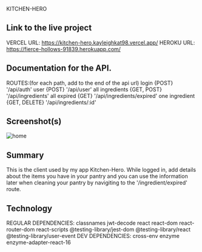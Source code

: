 KITCHEN-HERO
## Link to the live project
VERCEL URL:    https://kitchen-hero.kayleighkat98.vercel.app/
HEROKU URL:    https://fierce-hollows-91839.herokuapp.com/ 
## Documentation for the API.
ROUTES:(for each path, add to the end of the api url)
    login {POST}
        '/api/auth'
    user {POST}
        '/api/user'
    all ingredients {GET, POST}
        '/api/ingredients'
    all expired {GET} 
        '/api/ingredients/expired'
    one ingredient {GET, DELETE}
        '/api/ingredients/:id'
## Screenshot(s)
![home](../images/screenshots/home.png)
## Summary
This is the client used by my app Kitchen-Hero. While logged in, add details about the items you have in your pantry and you can use the information later when cleaning your pantry by navigiting to the '/ingredient/expired' route.
## Technology
REGULAR DEPENDENCIES:
    classnames
    jwt-decode
    react
    react-dom
    react-router-dom
    react-scripts
    @testing-library/jest-dom
    @testing-library/react
    @testing-library/user-event
DEV DEPENDENCIES:
    cross-env
    enzyme
    enzyme-adapter-react-16





